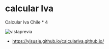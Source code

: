 # calcular Iva
Calcular Iva Chile * 4

![vistaprevia](https://github.com/Yisusle/calculariva.github.io/assets/155853302/8d301b01-8933-465e-a832-be8e5712ef7d)

- https://yisusle.github.io/calculariva.github.io/
